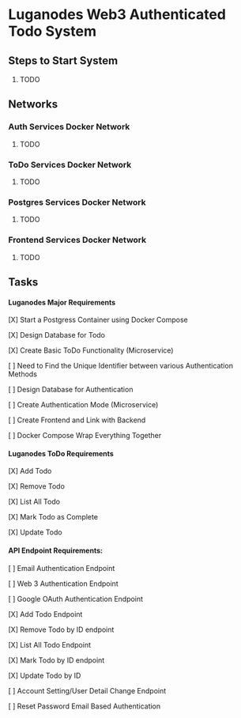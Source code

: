 # Luganodes Web3 Authenticated Todo System

## Steps to Start System
1. TODO

## Networks 

### Auth Services Docker Network
1. TODO

### ToDo Services Docker Network
1. TODO

### Postgres Services Docker Network
1. TODO

### Frontend Services Docker Network
1. TODO

## Tasks
#### Luganodes Major Requirements
[X] Start a Postgress Container using Docker Compose

[X] Design Database for Todo

[X] Create Basic ToDo Functionality (Microservice)

[ ] Need to Find the Unique Identifier between various Authentication Methods

[ ] Design Database for Authentication

[ ] Create Authentication Mode (Microservice)

[ ] Create Frontend and Link with Backend

[ ] Docker Compose Wrap Everything Together

#### Luganodes ToDo Requirements

[X] Add Todo

[X] Remove Todo

[X] List All Todo

[X] Mark Todo as Complete

[X] Update Todo

#### API Endpoint Requirements:

[ ] Email Authentication Endpoint

[ ] Web 3 Authentication Endpoint

[ ] Google OAuth Authentication Endpoint


[X] Add Todo Endpoint

[X] Remove Todo by ID endpoint

[X] List All Todo Endpoint

[X] Mark Todo by ID endpoint

[X] Update Todo by ID


[ ] Account Setting/User Detail Change Endpoint

[ ] Reset Password Email Based Authentication
